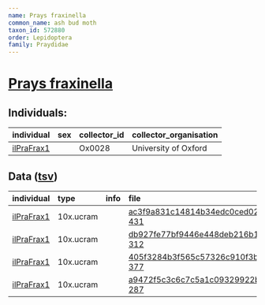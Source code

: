 ```yaml
---
name: Prays fraxinella
common_name: ash bud moth
taxon_id: 572880
order: Lepidoptera
family: Praydidae
---
```


# [Prays fraxinella](https://www.ebi.ac.uk/ena/data/taxonomy/v1/taxon/tax-id/572880)

## Individuals:

| individual | sex | collector_id | collector_organisation |
| :--------- | :-: | :----------- | :--------------------- |
| [ilPraFrax1](ilPraFrax1.md) |  | Ox0028 | University of Oxford |

## Data ([tsv](Prays_fraxinella_data.tsv))

| individual | type | info | file |
| :--------- | :--- | :--- | :--- |
| [ilPraFrax1](ilPraFrax1.md) | 10x.ucram |  | [ac3f9a831c14814b34edc0ced02ca969-431](https://darwin.cog.sanger.ac.uk/insects/Prays_fraxinella/ilPraFrax1/genomic_data/10x/32140_7%235.cram) |
| [ilPraFrax1](ilPraFrax1.md) | 10x.ucram |  | [db927fe77bf9446e448deb216b1272a5-312](https://darwin.cog.sanger.ac.uk/insects/Prays_fraxinella/ilPraFrax1/genomic_data/10x/32140_7%236.cram) |
| [ilPraFrax1](ilPraFrax1.md) | 10x.ucram |  | [405f3284b3f565c57326c910f3b36510-377](https://darwin.cog.sanger.ac.uk/insects/Prays_fraxinella/ilPraFrax1/genomic_data/10x/32140_7%237.cram) |
| [ilPraFrax1](ilPraFrax1.md) | 10x.ucram |  | [a9472f5c3c6c7c5a1c09329922b33e85-287](https://darwin.cog.sanger.ac.uk/insects/Prays_fraxinella/ilPraFrax1/genomic_data/10x/32140_7%238.cram) |
